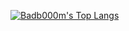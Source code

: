 [![Badb000m's Top Langs](https://github-readme-stats.vercel.app/api/top-langs/?username=badb000m&layout=pie&text_color=fff&bg_color=102&title_color=fff)](https://github.com/anuraghazra/github-readme-stats)
